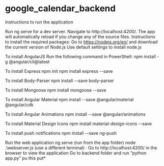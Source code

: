 # google_calendar_backend

Instructions to run the application

Run ng serve for a dev server. Navigate to http://localhost:4200/. The app will automatically reload if you change any of the source files.
Instructions to install the required packages: 
Go to https://nodejs.org/en/ and download the current version of Node.js
Use default settings to install node.js

To install AngularJS
Run the following command in PowerShell:
npm install -g @angular/cli@latest

To install Express
npm init
npm install express --save 

To install Body-Parser
npm install --save body-parser

To install Mongoose
npm install mongoose --save

To install Angular Material
npm install --save @angular/material @angular/cdk

To install Angular Animations
npm install --save @angular/animations

To install Material Design Icons
npm install material-design-icons --save

To install push notifications
npm install --save ng-push

Run the web application
ng serve (run from the app folder)
node .\webserver.js (use a different terminal) ·
 Go to http://localhost:4200/ in the browser to view the application 
Go to backend folder and run “python app.py”
pu this 
put*